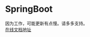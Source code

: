 # SpringBoot  

因为工作，可能更新有点慢。请多多支持。<br>
[在线文档地址](https://han-ylun.github.io/SpringBoot-Reference-Guide/ )